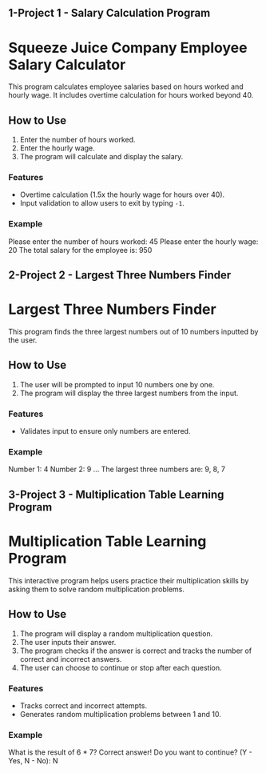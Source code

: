 ## 1-Project 1 - Salary Calculation Program 
# Squeeze Juice Company Employee Salary Calculator

This program calculates employee salaries based on hours worked and hourly wage. It includes overtime calculation for hours worked beyond 40.

## How to Use
1. Enter the number of hours worked.
2. Enter the hourly wage.
3. The program will calculate and display the salary.

### Features
- Overtime calculation (1.5x the hourly wage for hours over 40).
- Input validation to allow users to exit by typing `-1`.

### Example
Please enter the number of hours worked: 45 
Please enter the hourly wage: 20 
The total salary for the employee is: 950


## 2-Project 2 - Largest Three Numbers Finder
# Largest Three Numbers Finder

This program finds the three largest numbers out of 10 numbers inputted by the user.

## How to Use
1. The user will be prompted to input 10 numbers one by one.
2. The program will display the three largest numbers from the input.

### Features
- Validates input to ensure only numbers are entered.
### Example
Number 1: 4 Number 2: 9 ... The largest three numbers are: 9, 8, 7


## 3-Project 3 - Multiplication Table Learning Program
# Multiplication Table Learning Program

This interactive program helps users practice their multiplication skills by asking them to solve random multiplication problems.

## How to Use
1. The program will display a random multiplication question.
2. The user inputs their answer.
3. The program checks if the answer is correct and tracks the number of correct and incorrect answers.
4. The user can choose to continue or stop after each question.

### Features
- Tracks correct and incorrect attempts.
- Generates random multiplication problems between 1 and 10.

### Example
What is the result of 6 * 7? Correct answer! Do you want to continue? (Y - Yes, N - No): N
